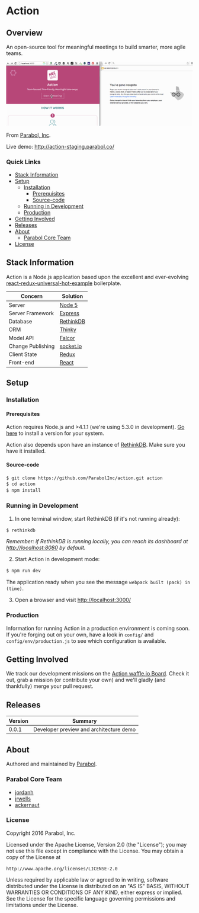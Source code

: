# Action

## Overview

An open-source tool for meaningful meetings to build smarter, more
agile teams.

![Action Screencap Image](./docs/images/20160207_Action_Snapshot.gif)

From [Parabol, Inc](http://parabol.co).

Live demo: http://action-staging.parabol.co/

### Quick Links

* [Stack Information](#stack-information)
* [Setup](#setup)
  * [Installation](#installation)
    * [Prerequisites](#prerequisites)
    * [Source-code](#source-code)
  * [Running in Development](#running-in-development)
  * [Production](#running-in-development)
* [Getting Involved](#getting-involved)
* [Releases](#releases)
* [About](#about)
  * [Parabol Core Team](#parabol-core-team)
* [License](#license)

## Stack Information

Action is a Node.js application based upon the excellent and
ever-evolving [react-redux-universal-hot-example](https://github.com/erikras/react-redux-universal-hot-example)
boilerplate.

| Concern            | Solution                                     |
|--------------------|----------------------------------------------|
| Server             | [Node 5](https://nodejs.org/)                |
| Server Framework   | [Express](http://expressjs.com/)             |
| Database           | [RethinkDB](https://www.rethinkdb.com/)      |
| ORM                | [Thinky](http://thinky.io/)                  |
| Model API          | [Falcor](https://netflix.github.io/falcor/)  |
| Change Publishing  | [socket.io](http://socket.io/)               |
| Client State       | [Redux](http://redux.js.org/)                |
| Front-end          | [React](https://facebook.github.io/react/)   |
## Setup

### Installation

#### Prerequisites

Action requires Node.js and >4.1.1 (we're using 5.3.0 in development).
[Go here](https://nodejs.org/) to install a version for your system.

Action also depends upon have an instance of
[RethinkDB](https://rethinkdb.com/). Make sure you have it installed.

#### Source-code

```bash
$ git clone https://github.com/ParabolInc/action.git action
$ cd action
$ npm install
```

### Running in Development

1) In one terminal window, start RethinkDB (if it's not running already):

```bash
$ rethinkdb
```

_Remember: if RethinkDB is running locally, you can reach its dashboard at
[http://localhost:8080](http://localhost:8080) by default._

2) Start Action in development mode:

```bash
$ npm run dev
```

The application ready when you see the message `webpack built (pack) in
(time)`.

3) Open a browser and visit [http://localhost:3000/](http://localhost:3000/)

### Production

Information for running Action in a production environment is coming soon.
If you're forging out on your own, have a look in `config/` and
`config/env/production.js` to see which configuration is available.

## Getting Involved

We track our development missions on the
[Action waffle.io Board](https://waffle.io/ParabolInc/action). Check it
out, grab a mission (or contribute your own) and we'll gladly (and thankfully)
merge your pull request.

## Releases

| Version            | Summary                                      |
|--------------------|----------------------------------------------|
| 0.0.1              | Developer preview and architecture demo      |

## About

Authored and maintained by [Parabol](http://parabol.co).

### Parabol Core Team

* [jordanh](https://github.com/jordanh)
* [jrwells](https://github.com/jrwells)
* [ackernaut](https://github.com/ackernaut)

### License

Copyright 2016 Parabol, Inc.

Licensed under the Apache License, Version 2.0 (the "License");
you may not use this file except in compliance with the License.
You may obtain a copy of the License at

    http://www.apache.org/licenses/LICENSE-2.0

Unless required by applicable law or agreed to in writing, software
distributed under the License is distributed on an "AS IS" BASIS,
WITHOUT WARRANTIES OR CONDITIONS OF ANY KIND, either express or implied.
See the License for the specific language governing permissions and
limitations under the License.
